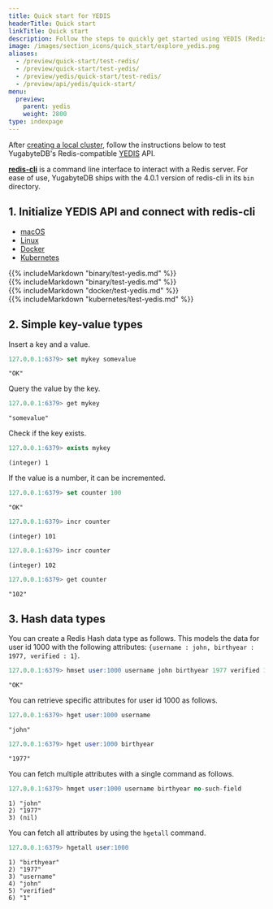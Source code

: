 ```yaml
---
title: Quick start for YEDIS
headerTitle: Quick start
linkTitle: Quick start
description: Follow the steps to quickly get started using YEDIS (Redis-compatible) in YugabyteDB.
image: /images/section_icons/quick_start/explore_yedis.png
aliases:
  - /preview/quick-start/test-redis/
  - /preview/quick-start/test-yedis/
  - /preview/yedis/quick-start/test-redis/
  - /preview/api/yedis/quick-start/
menu:
  preview:
    parent: yedis
    weight: 2800
type: indexpage
---
```


After [creating a local cluster](/preview/quick-start/macos/), follow the instructions below to test YugabyteDB's Redis-compatible [YEDIS](../api/) API.

[**redis-cli**](https://redis.io/topics/rediscli) is a command line interface to interact with a Redis server. For ease of use, YugabyteDB ships with the 4.0.1 version of redis-cli in its `bin` directory.

## 1. Initialize YEDIS API and connect with redis-cli

<ul class="nav nav-tabs nav-tabs-yb">
  <li>
    <a href="#macos" class="nav-link active" id="macos-tab" data-bs-toggle="tab" role="tab" aria-controls="macos" aria-selected="true">
      <i class="fa-brands fa-apple" aria-hidden="true"></i>
      macOS
    </a>
  </li>
  <li>
    <a href="#linux" class="nav-link" id="linux-tab" data-bs-toggle="tab" role="tab" aria-controls="linux" aria-selected="false">
      <i class="fa-brands fa-linux" aria-hidden="true"></i>
      Linux
    </a>
  </li>
    <li>
    <a href="#docker" class="nav-link" id="docker-tab" data-bs-toggle="tab" role="tab" aria-controls="docker" aria-selected="false">
      <i class="fa-brands fa-docker" aria-hidden="true"></i>
      Docker
    </a>
  </li>
  <li>
    <a href="#kubernetes" class="nav-link" id="kubernetes-tab" data-bs-toggle="tab" role="tab" aria-controls="kubernetes" aria-selected="false">
      <i class="fa-regular fa-dharmachakra" aria-hidden="true"></i>
      Kubernetes
    </a>
  </li>
</ul>

<div class="tab-content">
  <div id="macos" class="tab-pane fade show active" role="tabpanel" aria-labelledby="macos-tab">
  {{% includeMarkdown "binary/test-yedis.md" %}}
  </div>
  <div id="linux" class="tab-pane fade" role="tabpanel" aria-labelledby="linux-tab">
  {{% includeMarkdown "binary/test-yedis.md" %}}
  </div>
  <div id="docker" class="tab-pane fade" role="tabpanel" aria-labelledby="docker-tab">
  {{% includeMarkdown "docker/test-yedis.md" %}}
  </div>
  <div id="kubernetes" class="tab-pane fade" role="tabpanel" aria-labelledby="kubernetes-tab">
  {{% includeMarkdown "kubernetes/test-yedis.md" %}}
  </div>
</div>

## 2. Simple key-value types

Insert a key and a value.

```sql
127.0.0.1:6379> set mykey somevalue
```

```output
"OK"
```

Query the value by the key.

```sql
127.0.0.1:6379> get mykey
```

```output
"somevalue"
```

Check if the key exists.

```sql
127.0.0.1:6379> exists mykey
```

```output
(integer) 1
```

If the value is a number, it can be incremented.

```sql
127.0.0.1:6379> set counter 100
```

```output
"OK"
```

```sql
127.0.0.1:6379> incr counter
```

```output
(integer) 101
```

```sql
127.0.0.1:6379> incr counter
```

```output
(integer) 102
```

```sql
127.0.0.1:6379> get counter
```

```output
"102"
```

## 3. Hash data types

You can create a Redis Hash data type as follows. This models the data for user id 1000 with the following attributes: `{username : john, birthyear : 1977, verified : 1}`.

```sql
127.0.0.1:6379> hmset user:1000 username john birthyear 1977 verified 1
```

```output
"OK"
```

You can retrieve specific attributes for user id 1000 as follows.

```sql
127.0.0.1:6379> hget user:1000 username
```

```output
"john"
```

```sql
127.0.0.1:6379> hget user:1000 birthyear
```

```output
"1977"
```

You can fetch multiple attributes with a single command as follows.

```sql
127.0.0.1:6379> hmget user:1000 username birthyear no-such-field
```

```output
1) "john"
2) "1977"
3) (nil)
```

You can fetch all attributes by using the `hgetall` command.

```sql
127.0.0.1:6379> hgetall user:1000
```

```output
1) "birthyear"
2) "1977"
3) "username"
4) "john"
5) "verified"
6) "1"
```
